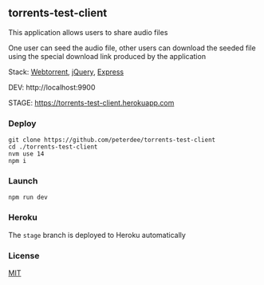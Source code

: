 ## torrents-test-client

This application allows users to share audio files

One user can seed the audio file, other users can download the seeded file using the special download link produced by the application

Stack: [Webtorrent](https://webtorrent.io), [jQuery](https://jquery.com), [Express](http://expressjs.com)

DEV: http://localhost:9900

STAGE: https://torrents-test-client.herokuapp.com

### Deploy

```shell script
git clone https://github.com/peterdee/torrents-test-client
cd ./torrents-test-client
nvm use 14
npm i
```

### Launch

```shell script
npm run dev
```

### Heroku

The `stage` branch is deployed to Heroku automatically

### License

[MIT](LICENSE)
